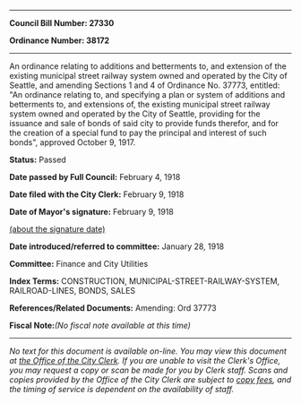 

********

**Council Bill Number: 27330**
   
**Ordinance Number: 38172**
********

 An ordinance relating to additions and betterments to, and extension of the existing municipal street railway system owned and operated by the City of Seattle, and amending Sections 1 and 4 of Ordinance No. 37773, entitled: "An ordinance relating to, and specifying a plan or system of additions and betterments to, and extensions of, the existing municipal street railway system owned and operated by the City of Seattle, providing for the issuance and sale of bonds of said city to provide funds therefor, and for the creation of a special fund to pay the principal and interest of such bonds", approved October 9, 1917.

**Status:** Passed
   
**Date passed by Full Council:** February 4, 1918
   
**Date filed with the City Clerk:** February 9, 1918
   
**Date of Mayor's signature:** February 9, 1918
   
[(about the signature date)](/~public/approvaldate.htm)
   
   
   
**Date introduced/referred to committee:** January 28, 1918
   
**Committee:** Finance and City Utilities
   
   
**Index Terms:** CONSTRUCTION, MUNICIPAL-STREET-RAILWAY-SYSTEM, RAILROAD-LINES, BONDS, SALES

**References/Related Documents:** Amending: Ord 37773

**Fiscal Note:**_(No fiscal note available at this time)_
********

_No text for this document is available on-line. You may view this document at [the Office of the City Clerk](http://www.seattle.gov/leg/clerk/contactUs.htm). If you are unable to visit the Clerk's Office, you may request a copy or scan be made for you by Clerk staff. Scans and copies provided by the Office of the City Clerk are subject to [copy fees](http://clerk.seattle.gov/~public/clerkfees.htm), and the timing of service is dependent on the availability of staff._


